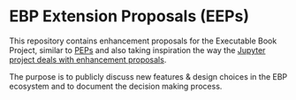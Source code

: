 # EBP Extension Proposals (EEPs)

This repository contains enhancement proposals for the Executable Book Project, similar to
[PEPs](https://www.python.org/dev/peps/) and also taking inspiration the way the [Jupyter project deals
with enhancement proposals](https://github.com/jupyter/enhancement-proposals).

The purpose is to publicly discuss new features & design choices in the EBP
ecosystem and to document the decision making process.
